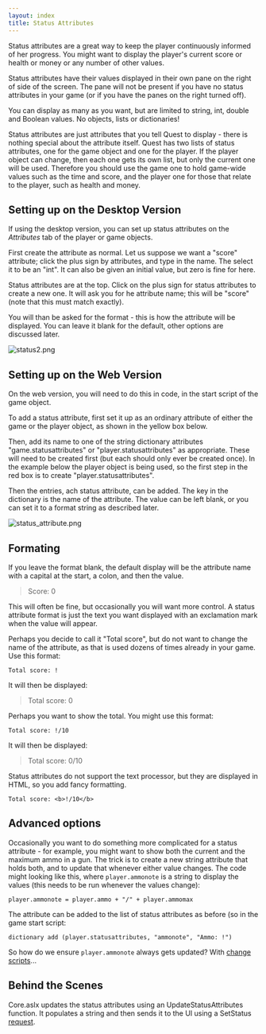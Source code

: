 ```yaml
---
layout: index
title: Status Attributes
---
```


Status attributes are a great way to keep the player continuously informed of her progress. You might want to display the player's current score or health or money or any number of other values.

Status attributes have their values displayed in their own pane on the right of side of the screen. The pane will not be present if you have no status attributes in your game (or if you have the panes on the right turned off).

You can display as many as you want, but are limited to string, int, double and Boolean values. No objects, lists or dictionaries!



Status attributes are just attributes that you tell Quest to display - there is nothing special about the attribute itself. Quest has two lists of status attributes, one for the game object and one for the player. If the player object can change, then each one gets its own list, but only the current one will be used. Therefore you should use the game one to hold game-wide values such as the time and score, and the player one for those that relate to the player, such as health and money.


Setting up on the Desktop Version
---------------------------------

If using the desktop version, you can set up status attributes on the _Attributes_ tab of the player or game objects.

First create the attribute as normal. Let us suppose we want a "score" attribute; click the plus sign by attributes, and type in the name. The select it to be an "int". It can also be given an initial value, but zero is fine for here.

Status attributes are at the top. Click on the plus sign for status attributes to create a new one. It will ask you for he attribute name; this will be "score" (note that this must match exactly).

You will than be asked for the format - this is how the attribute will be displayed. You can leave it blank for the default, other options are discussed later.

![](images/status2.png "status2.png")



Setting up on the Web Version
--------------------------------

On the web version, you will need to do this in code, in the start script of the game object.

To add a status attribute, first set it up as an ordinary attribute of either the game or the player object, as shown in the yellow box below.

Then, add its name to one of the string dictionary attributes "game.statusattributes" or "player.statusattributes" as appropriate. These will need to be created first (but each should only ever be created once). In the example below the player object is being used, so the first step in the red box is to create "player.statusattributes".

Then the entries, ach status attribute, can be added. The key in the dictionary is the name of the attribute. The value can be left blank, or you can set it to a format string as described later.

![](images/status_attribute.png "status_attribute.png")


Formating
------------

If you leave the format blank, the default display will be the attribute name with a capital at the start, a colon, and then the value.

> Score: 0
 
This will often be fine, but occasionally you will want more control. A status attribute format is just the text you want displayed with an exclamation mark when the value will appear.

Perhaps you decide to call it "Total score", but do not want to change the name of the attribute, as that is used dozens of times already in your game. Use this format:
```
Total score: !
```
It will then be displayed:

> Total score: 0

Perhaps you want to show the total. You might use this format:

```
Total score: !/10
```
It will then be displayed:

> Total score: 0/10

Status attributes do not support the text processor, but they are displayed in HTML, so you add fancy formatting.
```
Total score: <b>!/10</b>
```


Advanced options
---------------

Occasionally you want to do something more complicated for a status attribute - for example, you might want to show both the current and the maximum ammo in a gun. The trick is to create a new string attribute that holds both, and to update that whenever either value changes. The code might looking like this, where `player.ammonote` is a string to display the values (this needs to be run whenever the values change):

```
player.ammonote = player.ammo + "/" + player.ammomax
```

The attribute can be added to the list of status attributes as before (so in the game start script:

```
dictionary add (player.statusattributes, "ammonote", "Ammo: !")
```

So how do we ensure `player.ammonote` always gets updated? With [change scripts](change_scripts.md)...



Behind the Scenes
------------------

Core.aslx updates the status attributes using an UpdateStatusAttributes function. It populates a string and then sends it to the UI using a SetStatus [request](scripts/request.html).
